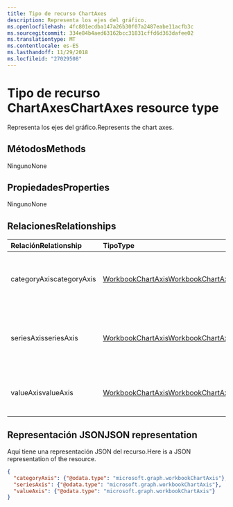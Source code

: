 ```yaml
---
title: Tipo de recurso ChartAxes
description: Representa los ejes del gráfico.
ms.openlocfilehash: 4fc801ecdba147a26b30f07a2487eabe11acfb3c
ms.sourcegitcommit: 334e84b4aed63162bcc31831cffd6d363dafee02
ms.translationtype: MT
ms.contentlocale: es-ES
ms.lasthandoff: 11/29/2018
ms.locfileid: "27029508"
---
```

# <a name="chartaxes-resource-type"></a><span data-ttu-id="d0a86-103">Tipo de recurso ChartAxes</span><span class="sxs-lookup"><span data-stu-id="d0a86-103">ChartAxes resource type</span></span>

<span data-ttu-id="d0a86-104">Representa los ejes del gráfico.</span><span class="sxs-lookup"><span data-stu-id="d0a86-104">Represents the chart axes.</span></span>


## <a name="methods"></a><span data-ttu-id="d0a86-105">Métodos</span><span class="sxs-lookup"><span data-stu-id="d0a86-105">Methods</span></span>
<span data-ttu-id="d0a86-106">Ninguno</span><span class="sxs-lookup"><span data-stu-id="d0a86-106">None</span></span>

## <a name="properties"></a><span data-ttu-id="d0a86-107">Propiedades</span><span class="sxs-lookup"><span data-stu-id="d0a86-107">Properties</span></span>
<span data-ttu-id="d0a86-108">Ninguno</span><span class="sxs-lookup"><span data-stu-id="d0a86-108">None</span></span>

## <a name="relationships"></a><span data-ttu-id="d0a86-109">Relaciones</span><span class="sxs-lookup"><span data-stu-id="d0a86-109">Relationships</span></span>
| <span data-ttu-id="d0a86-110">Relación</span><span class="sxs-lookup"><span data-stu-id="d0a86-110">Relationship</span></span> | <span data-ttu-id="d0a86-111">Tipo</span><span class="sxs-lookup"><span data-stu-id="d0a86-111">Type</span></span>   |<span data-ttu-id="d0a86-112">Descripción</span><span class="sxs-lookup"><span data-stu-id="d0a86-112">Description</span></span>|
|:---------------|:--------|:----------|
|<span data-ttu-id="d0a86-113">categoryAxis</span><span class="sxs-lookup"><span data-stu-id="d0a86-113">categoryAxis</span></span>|[<span data-ttu-id="d0a86-114">WorkbookChartAxis</span><span class="sxs-lookup"><span data-stu-id="d0a86-114">WorkbookChartAxis</span></span>](chartaxis.md)|<span data-ttu-id="d0a86-p101">Representa el eje de categorías de un gráfico. Solo lectura.</span><span class="sxs-lookup"><span data-stu-id="d0a86-p101">Represents the category axis in a chart. Read-only.</span></span>|
|<span data-ttu-id="d0a86-117">seriesAxis</span><span class="sxs-lookup"><span data-stu-id="d0a86-117">seriesAxis</span></span>|[<span data-ttu-id="d0a86-118">WorkbookChartAxis</span><span class="sxs-lookup"><span data-stu-id="d0a86-118">WorkbookChartAxis</span></span>](chartaxis.md)|<span data-ttu-id="d0a86-p102">Representa el eje de series de un gráfico tridimensional. Solo lectura.</span><span class="sxs-lookup"><span data-stu-id="d0a86-p102">Represents the series axis of a 3-dimensional chart. Read-only.</span></span>|
|<span data-ttu-id="d0a86-121">valueAxis</span><span class="sxs-lookup"><span data-stu-id="d0a86-121">valueAxis</span></span>|[<span data-ttu-id="d0a86-122">WorkbookChartAxis</span><span class="sxs-lookup"><span data-stu-id="d0a86-122">WorkbookChartAxis</span></span>](chartaxis.md)|<span data-ttu-id="d0a86-p103">Representa el eje de valores de un eje. Solo lectura.</span><span class="sxs-lookup"><span data-stu-id="d0a86-p103">Represents the value axis in an axis. Read-only.</span></span>|

## <a name="json-representation"></a><span data-ttu-id="d0a86-125">Representación JSON</span><span class="sxs-lookup"><span data-stu-id="d0a86-125">JSON representation</span></span>

<span data-ttu-id="d0a86-126">Aquí tiene una representación JSON del recurso.</span><span class="sxs-lookup"><span data-stu-id="d0a86-126">Here is a JSON representation of the resource.</span></span>

<!--{
  "blockType": "resource",
  "optionalProperties": [],
  "baseType": "microsoft.graph.entity",
  "@odata.type": "microsoft.graph.workbookChartAxes"
}-->

```json
{
  "categoryAxis": {"@odata.type": "microsoft.graph.workbookChartAxis"},
  "seriesAxis": {"@odata.type": "microsoft.graph.workbookChartAxis"},
  "valueAxis": {"@odata.type": "microsoft.graph.workbookChartAxis"}
}

```

<!-- uuid: 8fcb5dbc-d5aa-4681-8e31-b001d5168d79
2015-10-25 14:57:30 UTC -->
<!-- {
  "type": "#page.annotation",
  "description": "ChartAxes resource",
  "keywords": "",
  "section": "documentation",
  "tocPath": ""
}-->